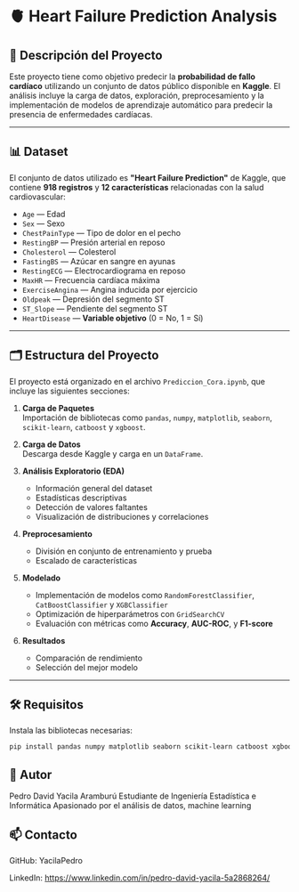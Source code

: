 # 🫀 Heart Failure Prediction Analysis

## 📌 Descripción del Proyecto

Este proyecto tiene como objetivo predecir la **probabilidad de fallo cardíaco** utilizando un conjunto de datos público disponible en **Kaggle**. El análisis incluye la carga de datos, exploración, preprocesamiento y la implementación de modelos de aprendizaje automático para predecir la presencia de enfermedades cardíacas.

---

## 📊 Dataset

El conjunto de datos utilizado es **"Heart Failure Prediction"** de Kaggle, que contiene **918 registros** y **12 características** relacionadas con la salud cardiovascular:

- `Age` — Edad  
- `Sex` — Sexo  
- `ChestPainType` — Tipo de dolor en el pecho  
- `RestingBP` — Presión arterial en reposo  
- `Cholesterol` — Colesterol  
- `FastingBS` — Azúcar en sangre en ayunas  
- `RestingECG` — Electrocardiograma en reposo  
- `MaxHR` — Frecuencia cardíaca máxima  
- `ExerciseAngina` — Angina inducida por ejercicio  
- `Oldpeak` — Depresión del segmento ST  
- `ST_Slope` — Pendiente del segmento ST  
- `HeartDisease` — **Variable objetivo** (0 = No, 1 = Sí)  

---

## 🗂️ Estructura del Proyecto

El proyecto está organizado en el archivo `Prediccion_Cora.ipynb`, que incluye las siguientes secciones:

1. **Carga de Paquetes**  
   Importación de bibliotecas como `pandas`, `numpy`, `matplotlib`, `seaborn`, `scikit-learn`, `catboost` y `xgboost`.

2. **Carga de Datos**  
   Descarga desde Kaggle y carga en un `DataFrame`.

3. **Análisis Exploratorio (EDA)**  
   - Información general del dataset  
   - Estadísticas descriptivas  
   - Detección de valores faltantes  
   - Visualización de distribuciones y correlaciones

4. **Preprocesamiento**  
   - División en conjunto de entrenamiento y prueba  
   - Escalado de características

5. **Modelado**  
   - Implementación de modelos como `RandomForestClassifier`, `CatBoostClassifier` y `XGBClassifier`  
   - Optimización de hiperparámetros con `GridSearchCV`  
   - Evaluación con métricas como **Accuracy**, **AUC-ROC**, y **F1-score**

6. **Resultados**  
   - Comparación de rendimiento  
   - Selección del mejor modelo

---

## 🛠️ Requisitos

Instala las bibliotecas necesarias:

```bash
pip install pandas numpy matplotlib seaborn scikit-learn catboost xgboost kagglehub
```

## 👤 Autor
Pedro David Yacila Aramburú
Estudiante de Ingeniería Estadística e Informática
Apasionado por el análisis de datos, machine learning 

## 📫 Contacto
GitHub: YacilaPedro

LinkedIn: https://www.linkedin.com/in/pedro-david-yacila-5a2868264/
